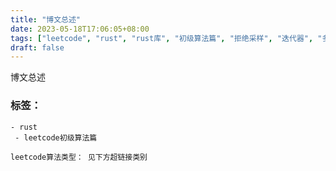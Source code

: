 ```yaml
---
title: "博文总述"
date: 2023-05-18T17:06:05+08:00
tags: ["leetcode", "rust", "rust库", "初级算法篇", "拒绝采样", "迭代器", "多线程", "概率与统计", "归并排序", "后缀数组", "基数排序", "计数排序", "快速选择", "欧拉回路", "强连通分量", "扫描线", "双连通分量", "水塘抽样", "桶排序", "最小生成树", "Shell", "随机化", "归并排序", "双向链表"]
draft: false
---
```

博文总述

### 标签：

    - rust
     - leetcode初级算法篇

    leetcode算法类型： 见下方超链接类别
